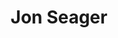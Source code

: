 ---
avatar: /images/people/jnsgruk.jpg
avatar_small: /images/people/jnsgruk_small.jpg
bio: I’m a technical leader and software engineer working for Canonical as VP Engineering.
homepage: https://jnsgr.uk
instagram: null
linkedin: null
title: Jon Seager
twitter: null
type: guest
username: jnsgruk
youtube: null
---